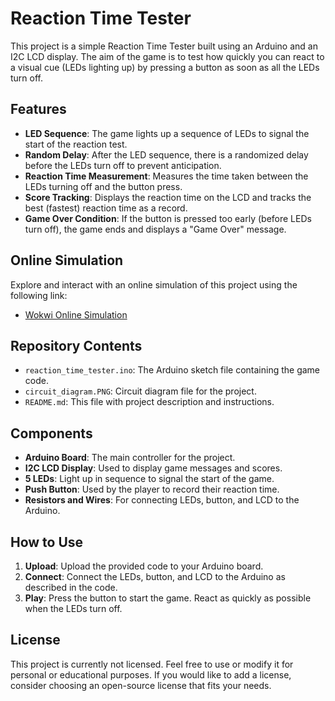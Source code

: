# Reaction Time Tester

This project is a simple Reaction Time Tester built using an Arduino and an I2C LCD display. The aim of the game is to test how quickly you can react to a visual cue (LEDs lighting up) by pressing a button as soon as all the LEDs turn off.

## Features

- **LED Sequence**: The game lights up a sequence of LEDs to signal the start of the reaction test.
- **Random Delay**: After the LED sequence, there is a randomized delay before the LEDs turn off to prevent anticipation.
- **Reaction Time Measurement**: Measures the time taken between the LEDs turning off and the button press.
- **Score Tracking**: Displays the reaction time on the LCD and tracks the best (fastest) reaction time as a record.
- **Game Over Condition**: If the button is pressed too early (before LEDs turn off), the game ends and displays a "Game Over" message.

## Online Simulation

Explore and interact with an online simulation of this project using the following link:

- [Wokwi Online Simulation](https://wokwi.com/projects/409115410917539841)

## Repository Contents

- `reaction_time_tester.ino`: The Arduino sketch file containing the game code.
- `circuit_diagram.PNG`: Circuit diagram file for the project.
- `README.md`: This file with project description and instructions.

## Components

- **Arduino Board**: The main controller for the project.
- **I2C LCD Display**: Used to display game messages and scores.
- **5 LEDs**: Light up in sequence to signal the start of the game.
- **Push Button**: Used by the player to record their reaction time.
- **Resistors and Wires**: For connecting LEDs, button, and LCD to the Arduino.

## How to Use

1. **Upload**: Upload the provided code to your Arduino board.
2. **Connect**: Connect the LEDs, button, and LCD to the Arduino as described in the code.
3. **Play**: Press the button to start the game. React as quickly as possible when the LEDs turn off.

## License

This project is currently not licensed. Feel free to use or modify it for personal or educational purposes. If you would like to add a license, consider choosing an open-source license that fits your needs.
